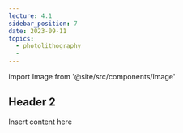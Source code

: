 ```yaml
---
lecture: 4.1
sidebar_position: 7
date: 2023-09-11
topics:
  - photolithography
  - 
---
```

import Image from '@site/src/components/Image'

## Header 2
Insert content here